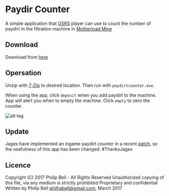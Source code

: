# Paydir Counter

A simple application that [OSRS](http://oldschool.runescape.com/) player can use to count the number of paydirt in the filtration machine in [Motherload Mine](http://2007.runescape.wikia.com/wiki/Motherlode_Mine)

## Download

Download from [here](https://github.com/philhabell/Paydirt-Counter/raw/master/paydirtcounter-win32-x64.7z)

## Opersation

Unzip with [7-Zip](http://www.7-zip.org/download.html) to desired location. Then run with `paydirtcounter.exe`.

When using the app, click `deposit` when you add paydirt to the machine. App will alert you when to empty the machine. Click `empty` to zero the counter.

![alt tag](https://github.com/philhabell/Paydirt-Counter/blob/master/appExample.png)

## Update 
Jagex have implemented an ingame paydirt counter in a recent [patch](http://services.runescape.com/m=news/shift-click-drop--qol?oldschool=1), so the usefulness of this app has been changed. #ThanksJagex

## Licence
Copyright (C) 2017 Philip Bell - All Rights Reserved
Unauthorized copying of this file, via any medium is strictly prohibited
Proprietary and confidential
Written by Philip Bell <philhabell@gmail.com>, March 2017
